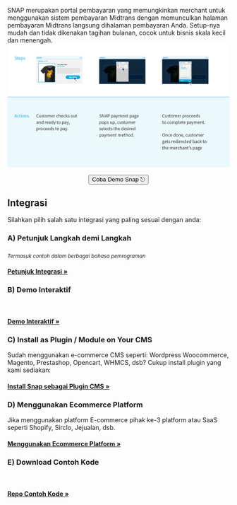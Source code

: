 SNAP merupakan portal pembayaran yang memungkinkan merchant untuk menggunakan sistem pembayaran Midtrans dengan memunculkan halaman pembayaran Midtrans langsung dihalaman pembayaran Anda. Setup-nya mudah dan tidak dikenakan tagihan bulanan, cocok untuk bisnis skala kecil dan menengah.
![Snap Overview](./../../asset/image/snap-overview-main.png)

<p style="text-align: center;">
  <button onclick="
  event.target.innerText = `Processing...`;
  fetch(`https://cors-anywhere.herokuapp.com/https://midtrans.com/api/request_snap_token`)
    .then(res=>res.json())
    .then(res=>{
      let snapToken = res.token;
      snap.pay(snapToken,{
        onSuccess: function(res){ console.log('Snap result:',res) },
        onPending: function(res){ console.log('Snap result:',res) },
        onError: function(res){ console.log('Snap result:',res) },
      });
    })
    .catch( e=>console.error(e) )
    .finally( e=>{ event.target.innerText = `Pay with Snap &#9099;` })
  " class="my-btn">Coba Demo Snap &#9099;</button>
</p>

## Integrasi
Silahkan pilih salah satu integrasi yang paling sesuai dengan anda:

### A) Petunjuk Langkah demi Langkah
<sub><i>Termasuk contoh dalam berbagai bahasa pemrograman</i></sub>
<br>
<div class="my-card">

#### [Petunjuk Integrasi &#187;](/id/snap/integration-guide.md)
</div>

### B) Demo Interaktif
<br>
<div class="my-card">

#### [Demo Interaktif &#187;](/id/snap/interactive-demo.md)
</div>

### C) Install as Plugin / Module on Your CMS
Sudah menggunakan e-commerce CMS seperti: Wordpress Woocommerce, Magento, Prestashop, Opencart, WHMCS, dsb? Cukup install plugin yang kami sediakan:

<div class="my-card">

#### [Install Snap sebagai Plugin CMS &#187;](/id/snap/with-plugins.md)
</div>

### D) Menggunakan Ecommerce Platform
Jika menggunakan platform E-commerce pihak ke-3 platform atau SaaS seperti Shopify, Sirclo, Jejualan, dsb.

<div class="my-card">

#### [Menggunakan Ecommerce Platform &#187;](/id/snap/platform/overview.md)
</div>

### E) Download Contoh Kode
<br>
<div class="my-card">

#### [Repo Contoh Kode &#187;](/id/technical-reference/library-plugin.md#kode-sample)
</div>
